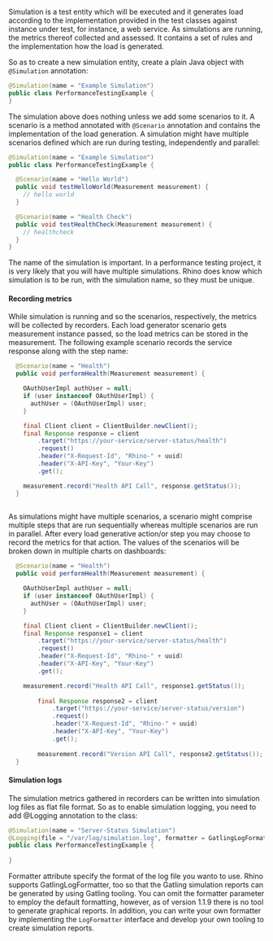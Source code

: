 Simulation is a test entity which will be executed and it generates load according to the 
implementation provided in the test classes against instance under test, for instance,  a web 
service. As simulations are running, the metrics thereof collected and assessed. It contains a 
set of rules and the implementation how the load is generated. 

So as to create a new simulation entity, create a plain Java object with `@Simulation` annotation: 

```java
@Simulation(name = "Example Simulation")
public class PerformanceTestingExample {
}
```

The simulation above does nothing unless we add some scenarios to it. A scenario is a method 
annotated with `@Scenario` annotation and contains the implementation of the load generation. A simulation 
might have multiple scenarios defined which are run during testing, independently and parallel:

```java
@Simulation(name = "Example Simulation")
public class PerformanceTestingExample {

  @Scenario(name = "Hello World")
  public void testHelloWorld(Measurement measurement) {
    // hello world
  }

  @Scenario(name = "Health Check")
  public void testHealthCheck(Measurement measurement) {
    // healthcheck 
  }
}
```

The name of the simulation is important. In a performance testing project, it is very likely that 
you will have multiple simulations. Rhino does know which simulation is to be run, with the 
simulation name, so they must be unique. 

#### Recording metrics

While simulation is running and so the scenarios, respectively, the metrics will be collected by 
recorders. Each load generator scenario gets measurement instance passed, so the load metrics can be
 stored in the measurement. The following example scenario records the service response along with the 
 step name:
 
```java
  @Scenario(name = "Health")
  public void performHealth(Measurement measurement) {

    OAuthUserImpl authUser = null;
    if (user instanceof OAuthUserImpl) {
      authUser = (OAuthUserImpl) user;
    }

    final Client client = ClientBuilder.newClient();
    final Response response = client
        .target("https://your-service/server-status/health")
        .request()
        .header("X-Request-Id", "Rhino-" + uuid)
        .header("X-API-Key", "Your-Key")
        .get();

    measurement.record("Health API Call", response.getStatus());
  }
  
```

As simulations might have multiple scenarios, a scenario might comprise multiple steps that are 
run sequentially whereas multiple scenarios are run in parallel. After every load generative 
action/or step you may choose to record the metrics for that action. The values of the scenarios 
will be broken down in multiple charts on dashboards: 

```java
  @Scenario(name = "Health")
  public void performHealth(Measurement measurement) {

    OAuthUserImpl authUser = null;
    if (user instanceof OAuthUserImpl) {
      authUser = (OAuthUserImpl) user;
    }

    final Client client = ClientBuilder.newClient();
    final Response response1 = client
        .target("https://your-service/server-status/health")
        .request()
        .header("X-Request-Id", "Rhino-" + uuid)
        .header("X-API-Key", "Your-Key")
        .get();

    measurement.record("Health API Call", response1.getStatus());
    
        final Response response2 = client
            .target("https://your-service/server-status/version")
            .request()
            .header("X-Request-Id", "Rhino-" + uuid)
            .header("X-API-Key", "Your-Key")
            .get();
    
        measurement.record("Version API Call", response2.getStatus());
  }
````

#### Simulation logs

The simulation metrics gathered in recorders can be written into simulation log files as flat 
file format. So as to enable simulation logging, you need to add @Logging annotation to the class:

````java
@Simulation(name = "Server-Status Simulation")
@Logging(file = "/var/log/simulation.log", formatter = GatlingLogFormatter.class)
public class PerformanceTestingExample {
  
}
````

Formatter attribute specify the format of the log file you wanto to use. Rhino supports 
GatlingLogFormatter, too so that the Gatling simulation reports can be generated by using Gatling
 tooling. You can omit the formatter parameter to employ the default formatting, however, as of 
 version 1.1.9 there is no tool to generate graphical reports.  In addition, you can write your 
 own formatter by implementing the `LogFormatter` interface and develop your own tooling to create 
 simulation reports.
